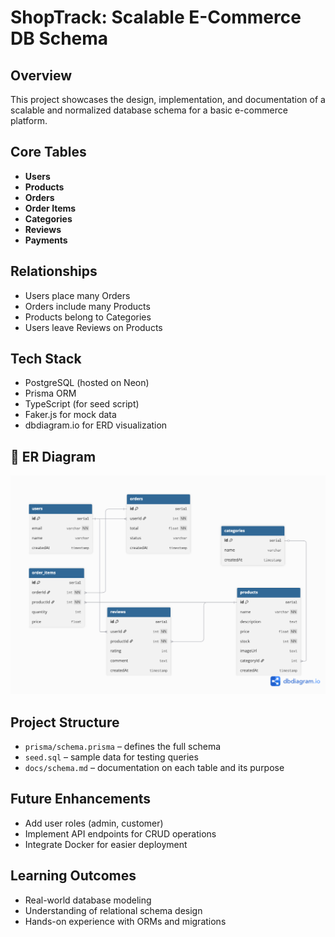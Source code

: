 # ShopTrack: Scalable E-Commerce DB Schema

##  Overview
This project showcases the design, implementation, and documentation of a scalable and normalized database schema for a basic e-commerce platform.

## Core Tables
- **Users**
- **Products**
- **Orders**
- **Order Items**
- **Categories**
- **Reviews**
- **Payments**

## Relationships
- Users place many Orders
- Orders include many Products
- Products belong to Categories
- Users leave Reviews on Products

## Tech Stack
- PostgreSQL (hosted on Neon)
- Prisma ORM
- TypeScript (for seed script)
- Faker.js for mock data
- dbdiagram.io for ERD visualization

## 📸 ER Diagram
![ERD](docs/erd.png)

## Project Structure
- `prisma/schema.prisma` – defines the full schema
- `seed.sql` – sample data for testing queries
- `docs/schema.md` – documentation on each table and its purpose

## Future Enhancements
- Add user roles (admin, customer)
- Implement API endpoints for CRUD operations
- Integrate Docker for easier deployment

## Learning Outcomes
- Real-world database modeling
- Understanding of relational schema design
- Hands-on experience with ORMs and migrations
